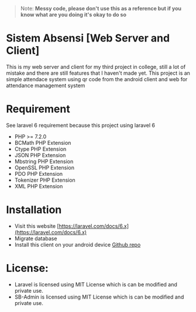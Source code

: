 > Note: **Messy code, please don't use this as a reference but if you know what are you doing it's okay to do so**
# Sistem Absensi [Web Server and Client]
This is my web server and client for my third project in college, still a lot of mistake and there are still features that I haven't made yet.
This project is an simple attendace system using qr code from the android client and web for attendance management system

# Requirement
See laravel 6 requirement because this project using laravel 6
- PHP >= 7.2.0
- BCMath PHP Extension
- Ctype PHP Extension
- JSON PHP Extension
- Mbstring PHP Extension
- OpenSSL PHP Extension
- PDO PHP Extension
- Tokenizer PHP Extension
- XML PHP Extension

# Installation

 - Visit this website [https://laravel.com/docs/6.x](https://laravel.com/docs/6.x)
 - Migrate database
 - Install this client on your android device [Github repo](https://github.com/DirgaBrajamusti/Sistem-Absensi-Android-Client)
# License:

 - Laravel is licensed using MIT License which is can be modified and private use.
 - SB-Admin is licensed using MIT License which is can be modified and private use.
